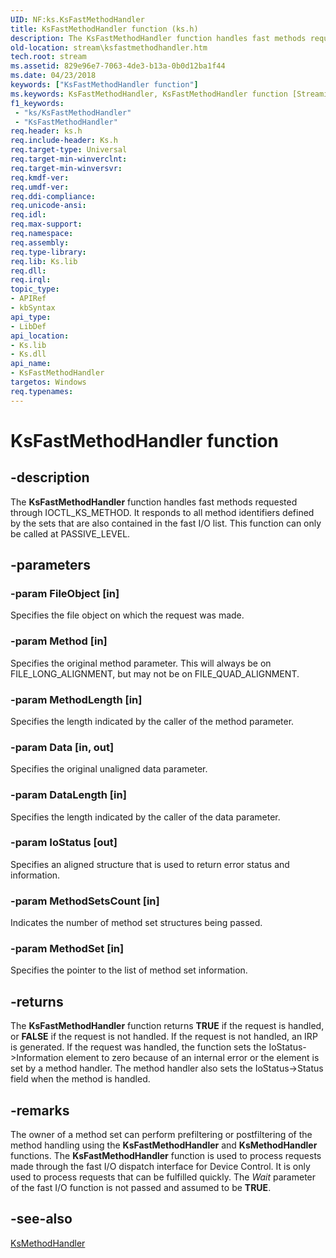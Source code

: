 ```yaml
---
UID: NF:ks.KsFastMethodHandler
title: KsFastMethodHandler function (ks.h)
description: The KsFastMethodHandler function handles fast methods requested through IOCTL_KS_METHOD. It responds to all method identifiers defined by the sets that are also contained in the fast I/O list. This function can only be called at PASSIVE_LEVEL.
old-location: stream\ksfastmethodhandler.htm
tech.root: stream
ms.assetid: 829e96e7-7063-4de3-b13a-0b0d12ba1f44
ms.date: 04/23/2018
keywords: ["KsFastMethodHandler function"]
ms.keywords: KsFastMethodHandler, KsFastMethodHandler function [Streaming Media Devices], ks/KsFastMethodHandler, ksfunc_4c9fb7a6-5297-4b74-a865-14a774f728a5.xml, stream.ksfastmethodhandler
f1_keywords:
 - "ks/KsFastMethodHandler"
 - "KsFastMethodHandler"
req.header: ks.h
req.include-header: Ks.h
req.target-type: Universal
req.target-min-winverclnt: 
req.target-min-winversvr: 
req.kmdf-ver: 
req.umdf-ver: 
req.ddi-compliance: 
req.unicode-ansi: 
req.idl: 
req.max-support: 
req.namespace: 
req.assembly: 
req.type-library: 
req.lib: Ks.lib
req.dll: 
req.irql: 
topic_type:
- APIRef
- kbSyntax
api_type:
- LibDef
api_location:
- Ks.lib
- Ks.dll
api_name:
- KsFastMethodHandler
targetos: Windows
req.typenames: 
---
```


# KsFastMethodHandler function


## -description


The <b>KsFastMethodHandler</b> function handles fast methods requested through IOCTL_KS_METHOD. It responds to all method identifiers defined by the sets that are also contained in the fast I/O list. This function can only be called at PASSIVE_LEVEL.


## -parameters




### -param FileObject [in]

Specifies the file object on which the request was made.


### -param Method [in]

Specifies the original method parameter. This will always be on FILE_LONG_ALIGNMENT, but may not be on FILE_QUAD_ALIGNMENT.


### -param MethodLength [in]

Specifies the length indicated by the caller of the method parameter.


### -param Data [in, out]

Specifies the original unaligned data parameter.


### -param DataLength [in]

Specifies the length indicated by the caller of the data parameter.


### -param IoStatus [out]

Specifies an aligned structure that is used to return error status and information.


### -param MethodSetsCount [in]

Indicates the number of method set structures being passed.


### -param MethodSet [in]

Specifies the pointer to the list of method set information.


## -returns



The <b>KsFastMethodHandler</b> function returns <b>TRUE</b> if the request is handled, or <b>FALSE</b> if the request is not handled. If the request is not handled, an IRP is generated. If the request was handled, the function sets the IoStatus->Information element to zero because of an internal error or the element is set by a method handler. The method handler also sets the IoStatus->Status field when the method is handled.




## -remarks



The owner of a method set can perform prefiltering or postfiltering of the method handling using the <b>KsFastMethodHandler</b> and <b>KsMethodHandler </b>functions. The <b>KsFastMethodHandler</b> function is used to process requests made through the fast I/O dispatch interface for Device Control. It is only used to process requests that can be fulfilled quickly. The <i>Wait</i> parameter of the fast I/O function is not passed and assumed to be <b>TRUE</b>.




## -see-also




<a href="https://docs.microsoft.com/windows-hardware/drivers/ddi/ks/nf-ks-ksmethodhandler">KsMethodHandler</a>
 

 

